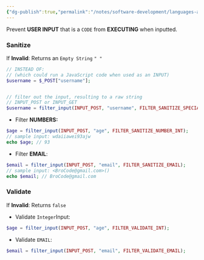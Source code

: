 ```yaml
---
{"dg-publish":true,"permalink":"/notes/software-development/languages-and-frameworks/web-development/backend/php/sanitize/","tags":["programming","php","webdevelopment","backend"],"created":"2025-07-13T15:24:51.740+08:00"}
---
```


Prevent __USER INPUT__ that is a `CODE` from __EXECUTING__ when inputted.


### Sanitize
If __Invalid__: Returns an `Empty String` `" "`
```php
// INSTEAD OF:
// (which could run a JavaScript code when used as an INPUT)
$username = $_POST["username"];


// filter out the input, resulting to a raw string
// INPUT_POST or INPUT_GET
$username = filter_input(INPUT_POST, "username", FILTER_SANITIZE_SPECIAL_CHARS);
```

- Filter __NUMBERS:__
```php
$age = filter_input(INPUT_POST, "age", FILTER_SANITIZE_NUMBER_INT);
// sample input: wdaiiawei93ajw
echo $age; // 93
```

- Filter __EMAIL__:
```php
$email = filter_input(INPUT_POST, "email", FILTER_SANITIZE_EMAIL); 
// sample input: <BroCode@gmail.com>()
echo $email; // BroCode@gmail.com
```


### Validate
If __Invalid__: Returns `false`

- Validate `Integer`Input:
```php
$age = filter_input(INPUT_POST, "age", FILTER_VALIDATE_INT);
```

- Validate `EMAIL`:
```PHP
$email = filter_input(INPUT_POST, "email", FILTER_VALIDATE_EMAIL);
```
